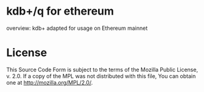
kdb+/q for ethereum
=====================

overview: kdb+ adapted for usage on Ethereum mainnet


License
=========

  This Source Code Form is subject to the terms of the Mozilla Public
  License, v. 2.0. If a copy of the MPL was not distributed with this
  file, You can obtain one at http://mozilla.org/MPL/2.0/.
